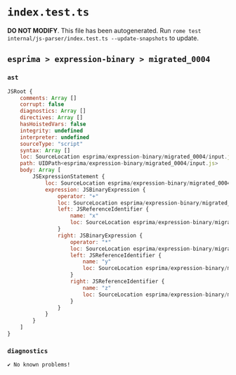 # `index.test.ts`

**DO NOT MODIFY**. This file has been autogenerated. Run `rome test internal/js-parser/index.test.ts --update-snapshots` to update.

## `esprima > expression-binary > migrated_0004`

### `ast`

```javascript
JSRoot {
	comments: Array []
	corrupt: false
	diagnostics: Array []
	directives: Array []
	hasHoistedVars: false
	integrity: undefined
	interpreter: undefined
	sourceType: "script"
	syntax: Array []
	loc: SourceLocation esprima/expression-binary/migrated_0004/input.js 1:0-2:0
	path: UIDPath<esprima/expression-binary/migrated_0004/input.js>
	body: Array [
		JSExpressionStatement {
			loc: SourceLocation esprima/expression-binary/migrated_0004/input.js 1:0-1:9
			expression: JSBinaryExpression {
				operator: "+"
				loc: SourceLocation esprima/expression-binary/migrated_0004/input.js 1:0-1:9
				left: JSReferenceIdentifier {
					name: "x"
					loc: SourceLocation esprima/expression-binary/migrated_0004/input.js 1:0-1:1 (x)
				}
				right: JSBinaryExpression {
					operator: "*"
					loc: SourceLocation esprima/expression-binary/migrated_0004/input.js 1:4-1:9
					left: JSReferenceIdentifier {
						name: "y"
						loc: SourceLocation esprima/expression-binary/migrated_0004/input.js 1:4-1:5 (y)
					}
					right: JSReferenceIdentifier {
						name: "z"
						loc: SourceLocation esprima/expression-binary/migrated_0004/input.js 1:8-1:9 (z)
					}
				}
			}
		}
	]
}
```

### `diagnostics`

```
✔ No known problems!

```
